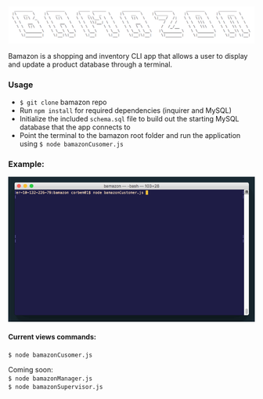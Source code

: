 ![Bamazon](assets/img/bamazon-logo.png)

Bamazon is a shopping and inventory CLI app that allows a user to display and update a product database through a terminal.

### Usage
* ``$ git clone``  bamazon repo
* Run ``npm install`` for required dependencies (inquirer and MySQL)
* Initialize the included ``schema.sql`` file to build out the starting MySQL database that the app connects to
* Point the terminal to the bamazon root folder and run the application using ``$ node bamazonCusomer.js``

### Example:
![Bamazon Example](assets/img/bamazon-example.gif)

#### Current views commands:
``$ node bamazonCusomer.js``

Coming soon:<br/>
``$ node bamazonManager.js``<br/>
``$ node bamazonSupervisor.js``